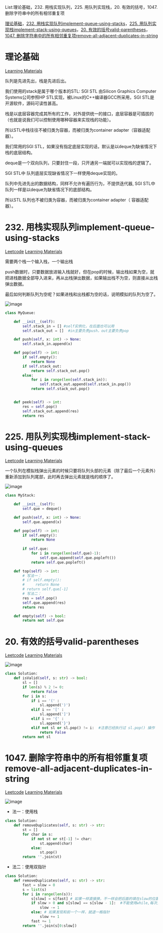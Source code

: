 List:理论基础，232. 用栈实现队列，225. 用队列实现栈，20. 有效的括号，1047. 删除字符串中的所有相邻重复项

[理论基础](#01)，[232. 用栈实现队列implement-queue-using-stacks](#02)，[225. 用队列实现栈implement-stack-using-queues](#03)，[20. 有效的括号valid-parentheses](#04)，[1047. 删除字符串中的所有相邻重复项remove-all-adjacent-duplicates-in-string](#05)


# <span id="01">理论基础</span>

 [Learning Materials](https://programmercarl.com/%E6%A0%88%E4%B8%8E%E9%98%9F%E5%88%97%E7%90%86%E8%AE%BA%E5%9F%BA%E7%A1%80.html)

 队列是先进先出，栈是先进后出。

我们使用的stack是属于哪个版本的STL: SGI STL 由Silicon Graphics Computer Systems公司参照HP STL实现，被Linux的C++编译器GCC所采用，SGI STL是开源软件，源码可读性甚高。

栈是以底层容器完成其所有的工作，对外提供统一的接口，底层容器是可插拔的（也就是说我们可以控制使用哪种容器来实现栈的功能）。

所以STL中栈往往不被归类为容器，而被归类为container adapter（容器适配器）。

我们常用的SGI STL，如果没有指定底层实现的话，默认是以deque为缺省情况下栈的底层结构。

deque是一个双向队列，只要封住一段，只开通另一端就可以实现栈的逻辑了。

SGI STL中 队列底层实现缺省情况下一样使用deque实现的。

队列中先进先出的数据结构，同样不允许有遍历行为，不提供迭代器, SGI STL中队列一样是以deque为缺省情况下的底部结构。

所以STL 队列也不被归类为容器，而被归类为container adapter（ 容器适配器）。


# <span id="02">232. 用栈实现队列implement-queue-using-stacks</span>
 
[Leetcode](https://leetcode.cn/problems/implement-queue-using-stacks/description/) [Learning Materials](https://programmercarl.com/0232.%E7%94%A8%E6%A0%88%E5%AE%9E%E7%8E%B0%E9%98%9F%E5%88%97.html#%E7%AE%97%E6%B3%95%E5%85%AC%E5%BC%80%E8%AF%BE)


需要两个栈一个输入栈，一个输出栈

push数据时，只要数据放进输入栈就好，但在pop的时候，输出栈如果为空，就把进栈数据全部导入进来，再从出栈弹出数据，如果输出栈不为空，则直接从出栈弹出数据。

最后如何判断队列为空呢？如果进栈和出栈都为空的话，说明模拟的队列为空了。

![image](../images/232-implement-queue-using-stacks.png)

```python
class MyQueue:

    def __init__(self):
        self.stack_in = [] #self实例化，在后面也可以用
        self.stack_out = []  #in主要负责push，out主要负责pop

    def push(self, x: int) -> None:
        self.stack_in.append(x)

    def pop(self) -> int:
        if self.empty():
            return None
        if self.stack_out:
            return self.stack_out.pop()
        else:
            for i in range(len(self.stack_in)):
                self.stack_out.append(self.stack_in.pop())
            return self.stack_out.pop()
        

    def peek(self) -> int:
        res = self.pop()
        self.stack_out.append(res)
        return res
```


# <span id="03">225. 用队列实现栈implement-stack-using-queues</span>
 
[Leetcode](https://leetcode.cn/problems/implement-stack-using-queues/description/) [Learning Materials](https://programmercarl.com/0225.用队列实现栈.html#算法公开课)


一个队列在模拟栈弹出元素的时候只要将队列头部的元素（除了最后一个元素外） 重新添加到队列尾部，此时再去弹出元素就是栈的顺序了。

![image](../images/225-implement-stack-using-queues.png)


```python
class MyStack:

    def __init__(self):
        self.que = deque()

    def push(self, x: int) -> None:
        self.que.append(x)

    def pop(self) -> int:
        if self.empty():
            return None
        
        if self.que:
            for i in range(len(self.que)-1):
                self.que.append(self.que.popleft())
            return self.que.popleft()

    def top(self) -> int:
        # 写法一：
        # if self.empty():
        #     return None
        # return self.que[-1]
        # 写法二：
        res = self.pop()
        self.que.append(res)
        return res

    def empty(self) -> bool:
        return not self.que
```


# <span id="04">20. 有效的括号valid-parentheses</span>
 
[Leetcode](https://leetcode.cn/problems/valid-parentheses/description/) [Learning Materials](https://programmercarl.com/0020.%E6%9C%89%E6%95%88%E7%9A%84%E6%8B%AC%E5%8F%B7.html#%E7%AE%97%E6%B3%95%E5%85%AC%E5%BC%80%E8%AF%BE)

![image](../images/20-valid-parentheses.png)


```python
class Solution:
    def isValid(self, s: str) -> bool:
        sl = []
        if len(s) % 2 != 0:
            return False
        for i in s:
            if i == '(' :
                sl.append(')')
            elif i == '[' :
                sl.append(']')
            elif i == '{' :
                sl.append('}')
            elif not sl or sl.pop() != i:  #注意已经执行过 sl.pop() 操作
                return False
        return not sl
```

# <span id="05">1047. 删除字符串中的所有相邻重复项remove-all-adjacent-duplicates-in-string</span>
 
[Leetcode](https://leetcode.cn/problems/remove-all-adjacent-duplicates-in-string/description/) [Learning Materials](https://programmercarl.com/1047.删除字符串中的所有相邻重复项.html)

![image](../images/1047-remove-all-adjacent-duplicates-in-string.png)

- 法一：使用栈
  
```python
class Solution:
    def removeDuplicates(self, s: str) -> str:
        st = []
        for char in s:
            if not st or st[-1] != char:
                st.append(char)
            else:
                st.pop()
        return ''.join(st)
```

- 法二：使用双指针

```python
class Solution:
    def removeDuplicates(self, s: str) -> str:
        fast = slow = 0
        s = list(s)
        for i in range(len(s)):
            s[slow] = s[fast] # 如果一样直接换，不一样会把后面的填在slow的位置
            if slow > 0 and s[slow] == s[slow - 1]:  #不能使用while,每次只关注当前字符和前一个字符的关系,每次循环只判断一次即可
                slow -= 1
            else: # 如果发现和前一个一样，就退一格指针
                slow += 1
            fast += 1
        return ''.join(s[0:slow])
```


